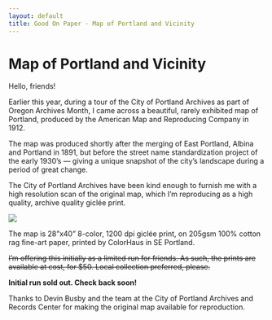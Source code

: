 ```yaml
---
layout: default
title: Good On Paper · Map of Portland and Vicinity
---
```


# Map of Portland and Vicinity

Hello, friends! 

Earlier this year, during a tour of the City of Portland Archives as part of Oregon Archives Month, I came across a beautiful, rarely exhibited map of Portland, produced by the American Map and Reproducing Company in 1912.

The map was produced shortly after the merging of East Portland, Albina and Portland in 1891, but before the street name standardization project of the early 1930’s — giving a unique snapshot of the city’s landscape during a period of great change.

The City of Portland Archives have been kind enough to furnish me with a high resolution scan of the original map, which I’m reproducing as a high quality, archive quality giclée print.

<img src='http://d.pr/i/1erTB/5um8BEqq+'>

The map is 28”x40” 8-color, 1200 dpi giclée print, on 205gsm 100% cotton rag fine-art paper, printed by ColorHaus in SE Portland.

<strike>I’m offering this initially as a limited run for friends. As such, the prints are available at cost, for $50. Local collection preferred, please.</strike> 

**Initial run sold out. Check back soon!**

Thanks to Devin Busby and the team at the City of Portland Archives and Records Center for making the original map available for reproduction.
